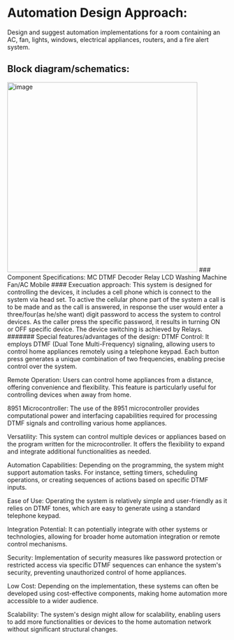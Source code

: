 # Automation Design Approach:
Design and suggest automation implementations for a room containing an AC, fan, lights, windows, electrical
appliances, routers, and a fire alert system.
## Block diagram/schematics:
<img width="435" alt="image" src="https://github.com/208w1a0406/Automation/assets/116477770/71f8c838-82e3-4a27-a478-47a0082a2369">
### Component Specifications:
MC
DTMF Decoder
Relay
LCD
Washing Machine
Fan/AC
Mobile
#### Execuation approach:
This system is designed for controlling the devices, it includes a cell phone which is connect to the system via head set. To active the cellular phone part of the system a call is to be made and as the call is answered, in response the user would enter a three/four(as he/she want) digit password to access the system to control devices. As the caller press the specific password, it results in turning ON or OFF specific device. The device switching is achieved by Relays.
####### Special features/advantages of the design:
DTMF Control: It employs DTMF (Dual Tone Multi-Frequency) signaling, allowing users to control home appliances remotely using a telephone keypad. Each button press generates a unique combination of two frequencies, enabling precise control over the system.

Remote Operation: Users can control home appliances from a distance, offering convenience and flexibility. This feature is particularly useful for controlling devices when away from home.

8951 Microcontroller: The use of the 8951 microcontroller provides computational power and interfacing capabilities required for processing DTMF signals and controlling various home appliances.

Versatility: This system can control multiple devices or appliances based on the program written for the microcontroller. It offers the flexibility to expand and integrate additional functionalities as needed.

Automation Capabilities: Depending on the programming, the system might support automation tasks. For instance, setting timers, scheduling operations, or creating sequences of actions based on specific DTMF inputs.

Ease of Use: Operating the system is relatively simple and user-friendly as it relies on DTMF tones, which are easy to generate using a standard telephone keypad.

Integration Potential: It can potentially integrate with other systems or technologies, allowing for broader home automation integration or remote control mechanisms.

Security: Implementation of security measures like password protection or restricted access via specific DTMF sequences can enhance the system's security, preventing unauthorized control of home appliances.

Low Cost: Depending on the implementation, these systems can often be developed using cost-effective components, making home automation more accessible to a wider audience.

Scalability: The system's design might allow for scalability, enabling users to add more functionalities or devices to the home automation network without significant structural changes.
